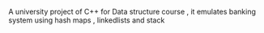 A university project of C++ for Data structure course , it emulates banking system using hash maps , linkedlists and stack 

